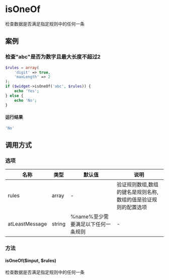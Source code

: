 isOneOf
=======

检查数据是否满足指定规则中的任何一条

案例
----

### 检查"abc"是否为数字且最大长度不超过2
```php
$rules = array(
    'digit' => true,
    'maxLength' => 2
);
if ($widget->isOneOf('abc', $rules)) {
    echo 'Yes';
} else {
    echo 'No';
}
```

#### 运行结果
```php
'No'
```

调用方式
--------

### 选项

| 名称                | 类型    | 默认值                             | 说明                                                           |
|---------------------|---------|------------------------------------|----------------------------------------------------------------|
| rules               | array   | -                                  | 验证规则数组,数组的键名是规则名称,数组的值是验证规则的配置选项 |
| atLeastMessage      | string  | %name%至少需要满足以下任何一条规则 | -                                                              |

### 方法

#### isOneOf($input, $rules)
检查数据是否满足指定规则中的任何一条